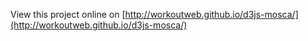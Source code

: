 View this project online on [http://workoutweb.github.io/d3js-mosca/](http://workoutweb.github.io/d3js-mosca/)